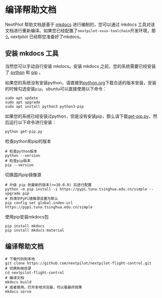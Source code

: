 # 编译帮助文档

NextPilot 帮助文档是基于 [mkdocs](https://www.mkdocs.org/) 进行编制的，您可以通过 mkdocs 工具对该文档进行重新编译。如果您已经配置了`nextpilot-xxxx-toolchain`开发环境，那么 nextpilot 已经帮您准备好了mkdocs。

## 安装 mkdocs 工具

当然您可以手动自行安装 mkdocs。安装 mkdocs 之前，您的系统需要已经安装了 [python](https://www.python.org/downloads/) 和 [pip](https://bootstrap.pypa.io/get-pip.py) 。

如果您的系统没有安装python，请直接到[python.org](https://www.python.org/downloads/)下载合适的版本安装，安装的时候勾选安装`pip`。ubuntu可以直接使用以下命令：

```shell
sudo apt update
sudo apt upgrade
sudo apt install python3 python3-pip
```

如果您的系统已经安装过python，但是没有安装pip，那么请下载[get-pip.py](https://bootstrap.pypa.io/get-pip.py)，然后运行以下命令进行安装：

```
python get-pip.py
```

检查python和pip的版本

```shell
# 检查python版本
python --version
# 检查pip版本
pip --version
```

切换国内pip镜像源

```shell
# 升级 pip 到最新的版本(>=10.0.0) 后进行配置
python -m pip install -i https://pypi.tuna.tsinghua.edu.cn/simple --upgrade pip
# 将清华PyPi镜像源设置为默认
pip config set global.index-url https://pypi.tuna.tsinghua.edu.cn/simple
```

使用pip安装mkdocs包

```shell
pip install mkdocs
pip install mkdocs-material
```

## 编译帮助文档

```shell
# 下载代码到本地
git clone https://github.com/nextpilot/nextpilot-flight-control.git
# 切换到根目录
cd nextpilot-flight-control
# 编译文档
mkdocs build
# 或者使用，打开本地浏览器，可以看最终效果
mkdocs serve
```
